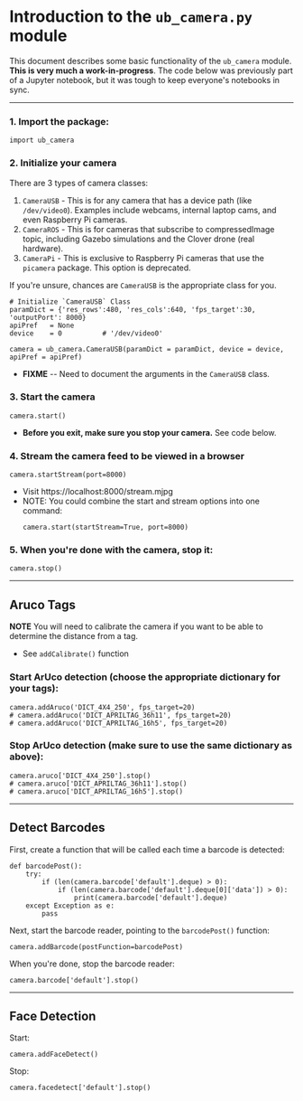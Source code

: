 # Introduction to the `ub_camera.py` module

This document describes some basic functionality of the `ub_camera` module.  **This is very much a work-in-progress**.  The code below was previously part of a Jupyter notebook, but it was tough to keep everyone's notebooks in sync.

---

### 1.  Import the package:
```
import ub_camera
```

### 2. Initialize your camera
There are 3 types of camera classes:
1. `CameraUSB` - This is for any camera that has a device path (like `/dev/video0`).  Examples include webcams, internal laptop cams, and even Raspberry Pi cameras.
2. `CameraROS` - This is for cameras that subscribe to compressedImage topic, including Gazebo simulations and the Clover drone (real hardware).
3. `CameraPi` - This is exclusive to Raspberry Pi cameras that use the `picamera` package.  This option is deprecated.

If you're unsure, chances are `CameraUSB` is the appropriate class for you.

``` 
# Initialize `CameraUSB` Class
paramDict = {'res_rows':480, 'res_cols':640, 'fps_target':30, 'outputPort': 8000}
apiPref   = None
device    = 0          # '/dev/video0'

camera = ub_camera.CameraUSB(paramDict = paramDict, device = device, apiPref = apiPref)
```
- **FIXME** -- Need to document the arguments in the `CameraUSB` class.

### 3.  Start the camera
```
camera.start()
```
- **Before you exit, make sure you stop your camera.**  See code below.

### 4. Stream the camera feed to be viewed in a browser
```
camera.startStream(port=8000)
```

- Visit https://localhost:8000/stream.mjpg
- NOTE:  You could combine the start and stream options into one command:
    ```
    camera.start(startStream=True, port=8000)
    ```
  
### 5.  When you're done with the camera, stop it:
```
camera.stop()
```

    
---  

## Aruco Tags
**NOTE** You will need to calibrate the camera if you want to be able to determine the distance from a tag.
- See `addCalibrate()` function    
    
### Start ArUco detection (choose the appropriate dictionary for your tags):    
```    
camera.addAruco('DICT_4X4_250', fps_target=20)
# camera.addAruco('DICT_APRILTAG_36h11', fps_target=20)
# camera.addAruco('DICT_APRILTAG_16h5', fps_target=20)
```

### Stop ArUco detection (make sure to use the same dictionary as above):
```
camera.aruco['DICT_4X4_250'].stop()
# camera.aruco['DICT_APRILTAG_36h11'].stop()
# camera.aruco['DICT_APRILTAG_16h5'].stop()
```

--- 

## Detect Barcodes

First, create a function that will be called each time a barcode is detected:
```
def barcodePost():
    try:
        if (len(camera.barcode['default'].deque) > 0):
            if (len(camera.barcode['default'].deque[0]['data']) > 0):
                print(camera.barcode['default'].deque)
    except Exception as e:
        pass
```

Next, start the barcode reader, pointing to the `barcodePost()` function:
```
camera.addBarcode(postFunction=barcodePost)
```

When you're done, stop the barcode reader:
```
camera.barcode['default'].stop()
```

--- 

## Face Detection

Start:
```
camera.addFaceDetect()
```

Stop:
```
camera.facedetect['default'].stop()
```




    
